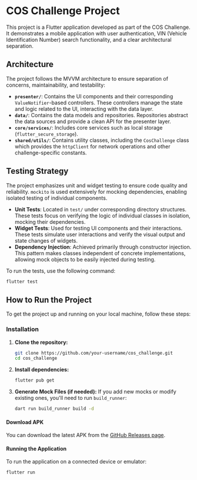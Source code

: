 # COS Challenge Project

This project is a Flutter application developed as part of the COS Challenge. It demonstrates a mobile application with user authentication, VIN (Vehicle Identification Number) search functionality, and a clear architectural separation.

## Architecture

The project follows the MVVM architecture to ensure separation of concerns, maintainability, and testability:

-   **`presenter/`**: Contains the UI components and their corresponding `ValueNotifier`-based controllers. These controllers manage the state and logic related to the UI, interacting with the data layer.
-   **`data/`**: Contains the data models and repositories. Repositories abstract the data sources and provide a clean API for the presenter layer.
-   **`core/services/`**: Includes core services such as local storage (`flutter_secure_storage`).
-   **`shared/utils/`**: Contains utility classes, including the `CosChallenge` class which provides the `httpClient` for network operations and other challenge-specific constants.

## Testing Strategy

The project emphasizes unit and widget testing to ensure code quality and reliability. `mockito` is used extensively for mocking dependencies, enabling isolated testing of individual components.

-   **Unit Tests**: Located in `test/` under corresponding directory structures. These tests focus on verifying the logic of individual classes in isolation, mocking their dependencies.
-   **Widget Tests**: Used for testing UI components and their interactions. These tests simulate user interactions and verify the visual output and state changes of widgets.
-   **Dependency Injection**: Achieved primarily through constructor injection. This pattern makes classes independent of concrete implementations, allowing mock objects to be easily injected during testing.

To run the tests, use the following command:

```bash
flutter test
```

## How to Run the Project

To get the project up and running on your local machine, follow these steps:

### Installation

1.  **Clone the repository:**
    ```bash
    git clone https://github.com/your-username/cos_challenge.git
    cd cos_challenge
    ```

2.  **Install dependencies:**
    ```bash
    flutter pub get
    ```

3.  **Generate Mock Files (if needed):**
    If you add new mocks or modify existing ones, you'll need to run `build_runner`:
    ```bash
    dart run build_runner build -d
    ```

#### Download APK

You can download the latest APK from the [GitHub Releases page](https://github.com/lucas-242/cos_challenge/releases).

#### Running the Application

To run the application on a connected device or emulator:

```bash
flutter run
```
